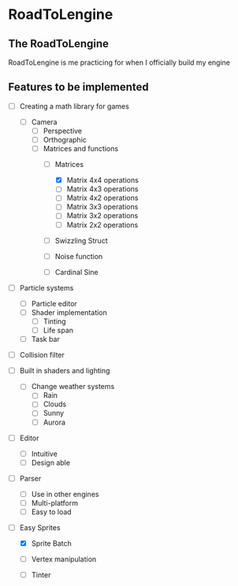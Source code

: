 # RoadToLengine
## The RoadToLengine
  RoadToLengine is me practicing for when I officially build my engine

## Features to be implemented
- [ ] Creating a math library for games 
    - [ ] Camera
        - [ ] Perspective
        - [ ] Orthographic
      - [ ] Matrices and functions
        - [ ] Matrices
          - [x] Matrix 4x4 operations
          - [ ] Matrix 4x3 operations
          - [ ] Matrix 4x2 operations
          - [ ] Matrix 3x3 operations
          - [ ] Matrix 3x2 operations
          - [ ] Matrix 2x2 operations
        - [ ] Swizzling Struct
        - [ ] Noise function
        - [ ] Cardinal Sine
        
        
 - [ ] Particle systems
    - [ ] Particle editor
    - [ ] Shader implementation
      - [ ] Tinting
      - [ ] Life span
    - [ ] Task bar
    
 - [ ] Collision filter
 
 - [ ] Built in shaders and lighting 
    - [ ] Change weather systems
      - [ ] Rain
      - [ ] Clouds
      - [ ] Sunny
      - [ ] Aurora
      
 - [ ] Editor 
    - [ ] Intuitive
    - [ ] Design able
    
 - [ ] Parser 
    - [ ] Use in other engines
    - [ ] Multi-platform
    - [ ] Easy to load
    
 - [ ] Easy Sprites
    - [x] Sprite Batch
    - [ ] Vertex manipulation
    - [ ] Tinter

